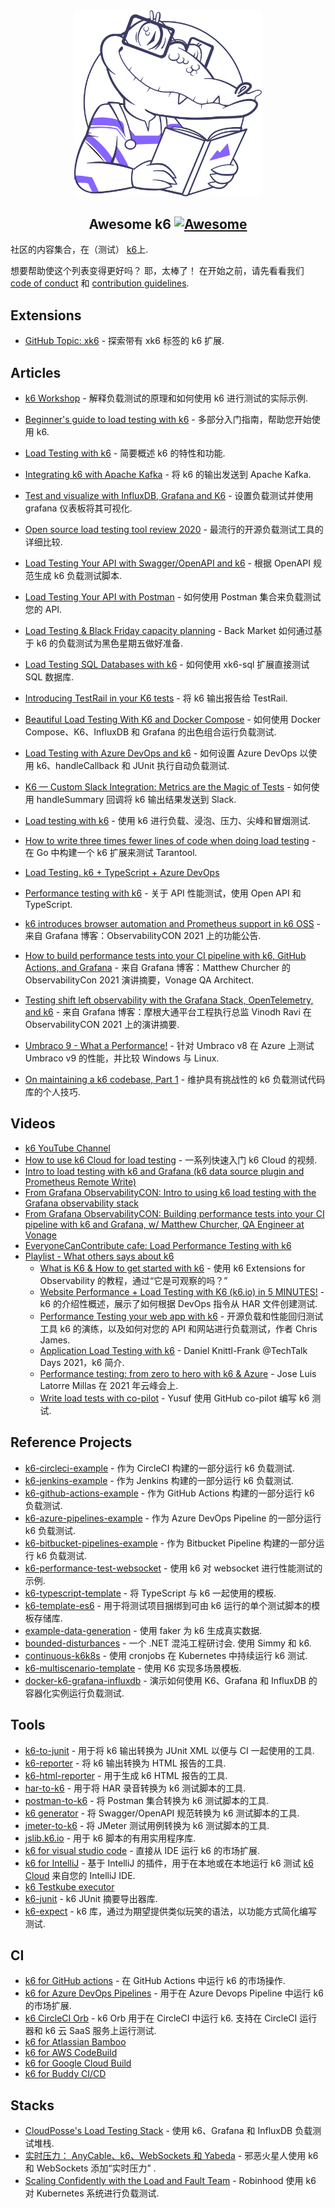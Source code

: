 <div class="github-widget" data-repo="grafana/awesome-k6"></div>

<div align="center">
  <a href="https://k6.io/">
    <img src="https://raw.githubusercontent.com/grafana/awesome-k6/master/assets/bert.png" alt="k6 mascot" width="300px">
  </a>

<!--lint disable awesome-heading-->
## Awesome k6 [![Awesome](https://awesome.re/badge.svg)](https://awesome.re)
<!--lint enable awesome-heading-->

</div>

社区的内容集合，在（测试） <a href="https://k6.io/">k6</a>上.


想要帮助使这个列表变得更好吗？ 耶，太棒了！ 在开始之前，请先看看我们 [code of conduct](https://github.com/grafana/awesome-k6/blob/master/code_of_conduct.md) 和 [contribution guidelines](https://github.com/grafana/awesome-k6/blob/master/contributing.md).



## Extensions
- [GitHub Topic: xk6](https://github.com/topics/xk6) - 探索带有 xk6 标签的 k6 扩展.

## Articles

- [k6 Workshop](https://github.com/grafana/k6-workshop) - 解释负载测试的原理和如何使用 k6 进行测试的实际示例.
- [Beginner's guide to load testing with k6](https://link.medium.com/npI9sjDyyjb) - 多部分入门指南，帮助您开始使用 k6.
- [Load Testing with k6](https://medium.com/@dan.ryan.emmons/qa-load-testing-with-k6-io-c11c2afced04) - 简要概述 k6 的特性和功能.
- [Integrating k6 with Apache Kafka](https://k6.io/blog/integrating-k6-with-apache-kafka) - 将 k6 的输出发送到 Apache Kafka.
- [Test and visualize with InfluxDB, Grafana and K6](https://medium.com/@naoko.reeves/load-test-with-k6-and-visualize-with-influxdb-and-grafana-c6097a6f6d0a) - 设置负载测试并使用 grafana 仪表板将其可视化.
- [Open source load testing tool review 2020](https://k6.io/blog/comparing-best-open-source-load-testing-tools) - 最流行的开源负载测试工具的详细比较.
- [Load Testing Your API with Swagger/OpenAPI and k6](https://k6.io/blog/load-testing-your-api-with-swagger-openapi-and-k6) - 根据 OpenAPI 规范生成 k6 负载测试脚本.
- [Load Testing Your API with Postman](https://k6.io/blog/load-testing-with-postman-collections/) - 如何使用 Postman 集合来负载测试您的 API.
- [Load Testing & Black Friday capacity planning](https://medium.com/back-market-engineering/how-back-market-sres-prepared-for-black-friday-5f017f343408) - Back Market 如何通过基于 k6 的负载测试为黑色星期五做好准备.
- [Load Testing SQL Databases with k6](https://k6.io/blog/load-testing-sql-databases-with-k6/) - 如何使用 xk6-sql 扩展直接测试 SQL 数据库. 
- [Introducing TestRail in your K6 tests](https://dev.to/kwidera/introducing-testrail-in-you-k6-tests-eck) - 将 k6 输出报告给 TestRail. 
- [Beautiful Load Testing With K6 and Docker Compose](https://medium.com/swlh/beautiful-load-testing-with-k6-and-docker-compose-4454edb3a2e3) - 如何使用 Docker Compose、K6、InfluxDB 和 Grafana 的出色组合运行负载测试.
- [Load Testing with Azure DevOps and k6](https://medium.com/microsoftazure/load-testing-with-azure-devops-and-k6-839be039b68a) - 如何设置 Azure DevOps 以使用 k6、handleCallback 和 JUnit 执行自动负载测试.
- [K6 — Custom Slack Integration: Metrics are the Magic of Tests](https://medium.com/geekculture/k6-custom-slack-integration-metrics-are-the-magic-of-tests-527aaf613595) - 如何使用 handleSummary 回调将 k6 输出结果发送到 Slack.
- [Load testing with k6](https://levelup.gitconnected.com/load-testing-with-k6-48488c7946bb) - 使用 k6 进行负载、浸泡、压力、尖峰和冒烟测试.
- [How to write three times fewer lines of code when doing load testing](https://dev.to/tarantool/how-to-write-three-times-fewer-lines-of-code-when-doing-load-testing-9lb) - 在 Go 中构建一个 k6 扩展来测试 Tarantool.
- [Load Testing. k6 + TypeScript + Azure DevOps](https://alex-klaus.com/load-test-k6-typescript-azure/)
- [Performance testing with k6](https://blog.shanelee.name/2021/12/15/performance-testing-with-k6/) - 关于 API 性能测试，使用 Open API 和 TypeScript.
- [k6 introduces browser automation and Prometheus support in k6 OSS](https://grafana.com/blog/2021/11/24/k6-introduces-browser-automation-and-prometheus-support-in-k6-oss/) - 来自 Grafana 博客：ObservabilityCON 2021 上的功能公告.
- [How to build performance tests into your CI pipeline with k6, GitHub Actions, and Grafana](https://grafana.com/blog/2021/11/29/how-to-build-performance-tests-into-your-ci-pipeline-with-k6-github-actions-and-grafana/) - 来自 Grafana 博客：Matthew Churcher 的 ObservabilityCon 2021 演讲摘要，Vonage QA Architect.
- [Testing shift left observability with the Grafana Stack, OpenTelemetry, and k6](https://grafana.com/blog/2021/12/06/testing-shift-left-observability-with-the-grafana-stack-opentelemetry-and-k6/) - 来自 Grafana 博客：摩根大通平台工程执行总监 Vinodh Ravi 在 ObservabilityCON 2021 上的演讲摘要. 

- [Umbraco 9 - What a Performance!](https://moriyama.co.uk/about-us/news/blog-umbraco-9-what-a-performance/) - 针对 Umbraco v8 在 Azure 上测试 Umbraco v9 的性能，并比较 Windows 与 Linux.
- [On maintaining a k6 codebase, Part 1](https://filfreire.com/posts/k6_tricks_ep1) - 维护具有挑战性的 k6 负载测试代码库的个人技巧.

## Videos

- [k6 YouTube Channel](https://www.youtube.com/c/k6test)
- [How to use k6 Cloud for load testing](https://www.youtube.com/watch?v=ncxCIuo5tUU&list=PLJdv3RhAQXNGkRCp7Q0k77n5jif4qjz2o) - 一系列快速入门 k6 Cloud 的视频.
- [Intro to load testing with k6 and Grafana (k6 data source plugin and Prometheus Remote Write)](https://www.youtube.com/watch?v=tFsIgbqXbxM)
- [From Grafana ObservabilityCON: Intro to using k6 load testing with the Grafana observability stack](https://grafana.com/go/observabilitycon/2021/k6-load-testing/)
- [From Grafana ObservabilityCON: Building performance tests into your CI pipeline with k6 and Grafana, w/ Matthew Churcher, QA Engineer at Vonage](https://grafana.com/go/observabilitycon/2021/performance-testing-vonage/)
- [EveryoneCanContribute cafe: Load Performance Testing with k6](https://youtu.be/_ty40gSaaw8)
- [Playlist - What others says about k6](https://www.youtube.com/playlist?list=PLJdv3RhAQXNExTjuYN9ukawFHB7ucuejp)
  - [What is K6 & How to get started with k6](https://www.youtube.com/watch?v=ZAq87eZ1w2U) - 使用 k6 Extensions for Observability 的教程，通过“它是可观察的吗？”
  - [Website Performance + Load Testing with K6 (k6.io) in 5 MINUTES!](https://www.youtube.com/watch?v=brasMBAezJY) - k6 的介绍性概述，展示了如何根据 DevOps 指令从 HAR 文件创建测试. 
  - [Performance Testing your web app with k6](https://www.youtube.com/watch?v=Hu1K2ZGJ_K4) - 开源负载和性能回归测试工具 k6 的演练，以及如何对您的 API 和网站进行负载测试，作者 Chris James.
  - [Application Load Testing with k6](https://www.youtube.com/watch?v=iQmItkazLOk) - Daniel Knittl-Frank @TechTalk Days 2021，k6 简介. 
  - [Performance testing: from zero to hero with k6 & Azure](https://www.youtube.com/watch?v=5G6zYLX9qvM) - Jose Luis Latorre Millas 在 2021 年云峰会上.
  - [Write load tests with co-pilot](https://twitter.com/yusuftayman/status/1456972872853852165) - Yusuf 使用 GitHub co-pilot 编写 k6 测试.

## Reference Projects

- [k6-circleci-example](https://github.com/li-clutter-org/k6-circleci-example) - 作为 CircleCI 构建的一部分运行 k6 负载测试.
- [k6-jenkins-example](https://github.com/li-clutter-org/k6-jenkins-example) - 作为 Jenkins 构建的一部分运行 k6 负载测试.
- [k6-github-actions-example](https://github.com/grafana/k6-example-github-actions) - 作为 GitHub Actions 构建的一部分运行 k6 负载测试.
- [k6-azure-pipelines-example](https://github.com/grafana/k6-example-azure-pipelines) - 作为 Azure DevOps Pipeline 的一部分运行 k6 负载测试.
- [k6-bitbucket-pipelines-example](https://github.com/poponuts/k6-boilerplate) - 作为 Bitbucket Pipeline 构建的一部分运行 k6 负载测试.
- [k6-performance-test-websocket](https://github.com/Julianhm9612/k6-performance-test-websocket) - 使用 k6 对 websocket 进行性能测试的示例.
- [k6-typescript-template](https://github.com/grafana/k6-template-typescript) - 将 TypeScript 与 k6 一起使用的模板.
- [k6-template-es6](https://github.com/grafana/k6-template-es6) - 用于将测试项目捆绑到可由 k6 运行的单个测试脚本的模板存储库.
- [example-data-generation](https://github.com/grafana/k6-example-data-generation) - 使用 faker 为 k6 生成真实数据.
- [bounded-disturbances](https://github.com/bjartwolf/bounded-disturbances)  - 一个 .NET 混沌工程研讨会. 使用 Simmy 和 k6.
- [continuous-k6k8s](https://github.com/lreimer/continuous-k6k8s) - 使用 cronjobs 在 Kubernetes 中持续运行 k6 测试.
- [k6-multiscenario-template](https://github.com/SwissLife-OSS/K6-MultiScenario-template) - 使用 K6 实现多场景模板.
- [docker-k6-grafana-influxdb](https://github.com/luketn/docker-k6-grafana-influxdb) - 演示如何使用 K6、Grafana 和 InfluxDB 的容器化实例运行负载测试.

## Tools

- [k6-to-junit](https://github.com/Mattihew/k6-to-junit) - 用于将 k6 输出转换为 JUnit XML 以便与 CI 一起使用的工具.
- [k6-reporter](https://github.com/benc-uk/k6-reporter) - 将 k6 输出转换为 HTML 报告的工具.
- [k6-html-reporter](https://github.com/szboynono/k6-html-reporter) - 用于生成 k6 HTML 报告的工具.
- [har-to-k6](https://github.com/grafana/har-to-k6) - 用于将 HAR 录音转换为 k6 测试脚本的工具.
- [postman-to-k6](https://github.com/grafana/postman-to-k6) - 将 Postman 集合转换为 k6 测试脚本的工具.
- [k6 generator](https://github.com/OpenAPITools/openapi-generator) - 将 Swagger/OpenAPI 规范转换为 k6 测试脚本的工具.
- [jmeter-to-k6](https://github.com/grafana/jmeter-to-k6) - 将 JMeter 测试用例转换为 k6 测试脚本的工具.
- [jslib.k6.io](https://jslib.k6.io/) - 用于 k6 脚本的有用实用程序库.
- [k6 for visual studio code](https://marketplace.visualstudio.com/items?itemName=k6.k6&ssr=false#overview) - 直接从 IDE 运行 k6 的市场扩展.
- [k6 for IntelliJ](https://plugins.jetbrains.com/plugin/16141-k6) - 基于 IntelliJ 的插件，用于在本地或在本地运行 k6 测试 [k6 Cloud](https://app.k6.io/) 来自您的 IntelliJ IDE.
- [k6 Testkube executor](https://kubeshop.github.io/testkube/executor-k6/)
- [k6-junit](https://github.com/simbadltd/k6-junit) - k6 JUnit 摘要导出器库.
- [k6-expect](https://github.com/simbadltd/k6-expect) - k6 库，通过为期望提供类似玩笑的语法，以功能方式简化编写测试.

## CI
- [k6 for GitHub actions](https://github.com/marketplace/actions/k6-load-test) - 在 GitHub Actions 中运行 k6 的市场操作.
- [k6 for Azure DevOps Pipelines](https://marketplace.visualstudio.com/items?itemName=k6.k6-load-test) - 用于在 Azure Devops Pipeline 中运行 k6 的市场扩展.
- [k6 CircleCI Orb](https://circleci.com/developer/orbs/orb/k6io/test)  - k6 Orb 用于在 CircleCI 中运行 k6. 支持在 CircleCI 运行器和 k6 云 SaaS 服务上运行测试.
- [k6 for Atlassian Bamboo](https://k6.io/blog/integrating-k6-with-bamboo/)
- [k6 for AWS CodeBuild](https://k6.io/blog/integrating-k6-with-aws-codebuild/)
- [k6 for Google Cloud Build](https://k6.io/blog/integrating-k6-with-google-cloud-build/)
- [k6 for Buddy CI/CD](https://k6.io/blog/integrating-k6-with-buddy-devops/)

## Stacks

- [CloudPosse's Load Testing Stack](https://github.com/cloudposse/load-testing) - 使用 k6、Grafana 和 InfluxDB 负载测试堆栈.
- [实时压力：
AnyCable、k6、WebSockets 和 Yabeda](https://evilmartians.com/chronicles/real-time-stress-anycable-k6-websockets-and-yabeda) - 邪恶火星人使用 k6 和 WebSockets 添加“实时压力” .
- [Scaling Confidently with the Load and Fault Team](https://robinhood.engineering/scaling-confidently-with-the-load-and-fault-team-122978333d9) - Robinhood 使用 k6 对 Kubernetes 系统进行负载测试.
